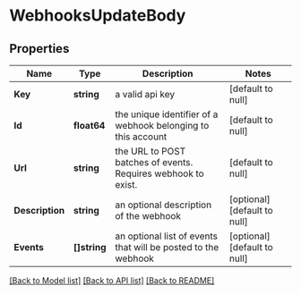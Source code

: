 # WebhooksUpdateBody

## Properties
Name | Type | Description | Notes
------------ | ------------- | ------------- | -------------
**Key** | **string** | a valid api key | [default to null]
**Id** | **float64** | the unique identifier of a webhook belonging to this account | [default to null]
**Url** | **string** | the URL to POST batches of events. Requires webhook to exist. | [default to null]
**Description** | **string** | an optional description of the webhook | [optional] [default to null]
**Events** | **[]string** | an optional list of events that will be posted to the webhook | [optional] [default to null]

[[Back to Model list]](../README.md#documentation-for-models) [[Back to API list]](../README.md#documentation-for-api-endpoints) [[Back to README]](../README.md)

